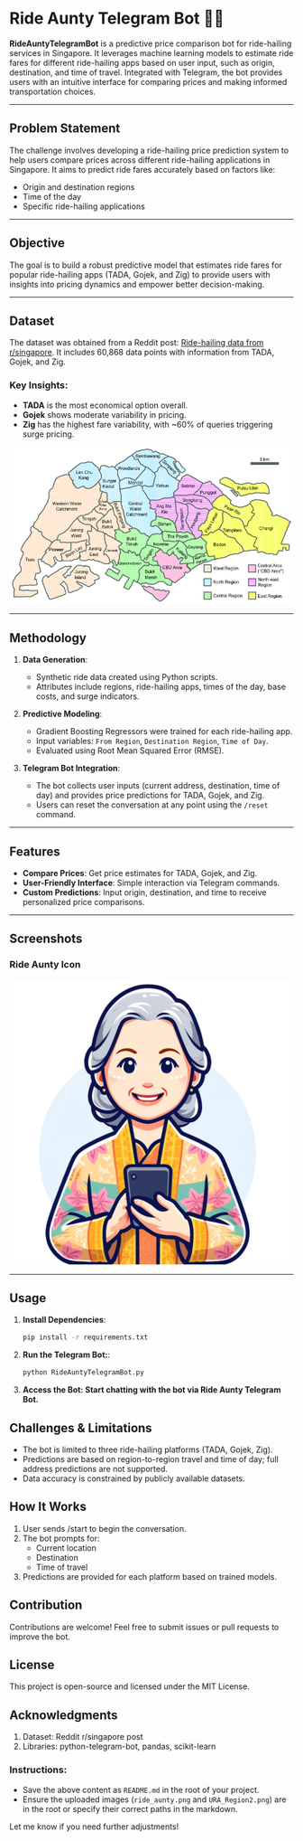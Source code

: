 # Ride Aunty Telegram Bot 🚕🤖

**RideAuntyTelegramBot** is a predictive price comparison bot for ride-hailing services in Singapore. It leverages machine learning models to estimate ride fares for different ride-hailing apps based on user input, such as origin, destination, and time of travel. Integrated with Telegram, the bot provides users with an intuitive interface for comparing prices and making informed transportation choices.

---

## Problem Statement

The challenge involves developing a ride-hailing price prediction system to help users compare prices across different ride-hailing applications in Singapore. It aims to predict ride fares accurately based on factors like:
- Origin and destination regions
- Time of the day
- Specific ride-hailing applications

---

## Objective

The goal is to build a robust predictive model that estimates ride fares for popular ride-hailing apps (TADA, Gojek, and Zig) to provide users with insights into pricing dynamics and empower better decision-making.

---

## Dataset

The dataset was obtained from a Reddit post: [Ride-hailing data from r/singapore](https://www.reddit.com/r/singapore/comments/18wpk37/i_collected_60868_price_points_from_3_popular/). It includes 60,868 data points with information from TADA, Gojek, and Zig.

### Key Insights:
- **TADA** is the most economical option overall.
- **Gojek** shows moderate variability in pricing.
- **Zig** has the highest fare variability, with ~60% of queries triggering surge pricing.

![URA Region Map](URA_Region2.png)

---

## Methodology

1. **Data Generation**:
   - Synthetic ride data created using Python scripts.
   - Attributes include regions, ride-hailing apps, times of the day, base costs, and surge indicators.

2. **Predictive Modeling**:
   - Gradient Boosting Regressors were trained for each ride-hailing app.
   - Input variables: `From Region`, `Destination Region`, `Time of Day`.
   - Evaluated using Root Mean Squared Error (RMSE).

3. **Telegram Bot Integration**:
   - The bot collects user inputs (current address, destination, time of day) and provides price predictions for TADA, Gojek, and Zig.
   - Users can reset the conversation at any point using the `/reset` command.

---

## Features

- **Compare Prices**: Get price estimates for TADA, Gojek, and Zig.
- **User-Friendly Interface**: Simple interaction via Telegram commands.
- **Custom Predictions**: Input origin, destination, and time to receive personalized price comparisons.

---

## Screenshots

### Ride Aunty Icon
![Ride Aunty Icon](ride_aunty.png)

---

## Usage

1. **Install Dependencies**:
   ```bash
   pip install -r requirements.txt
   ```
2. **Run the Telegram Bot:**:
   ```bash
   python RideAuntyTelegramBot.py
   ```

3. **Access the Bot: Start chatting with the bot via Ride Aunty Telegram Bot.**

## Challenges & Limitations
- The bot is limited to three ride-hailing platforms (TADA, Gojek, Zig).
- Predictions are based on region-to-region travel and time of day; full address predictions are not supported.
- Data accuracy is constrained by publicly available datasets.

## How It Works
1. User sends /start to begin the conversation.
2. The bot prompts for:
   * Current location
   * Destination
   * Time of travel
3. Predictions are provided for each platform based on trained models.

## Contribution
Contributions are welcome! Feel free to submit issues or pull requests to improve the bot.

## License
This project is open-source and licensed under the MIT License.

## Acknowledgments
1. Dataset: Reddit r/singapore post
2. Libraries: python-telegram-bot, pandas, scikit-learn


### Instructions:
- Save the above content as `README.md` in the root of your project.
- Ensure the uploaded images (`ride_aunty.png` and `URA_Region2.png`) are in the root or specify their correct paths in the markdown.

Let me know if you need further adjustments!

